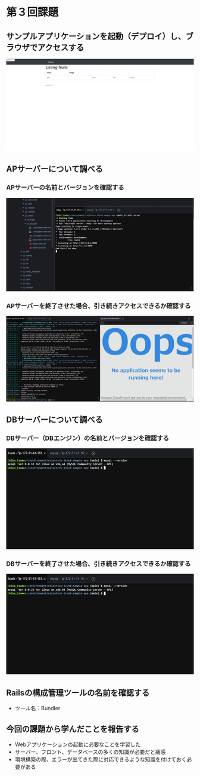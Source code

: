 # 第３回課題

## サンプルアプリケーションを起動（デプロイ）し、ブラウザでアクセスする
![sampleap](img/lecture03_ap_sample.png)

## APサーバーについて調べる
### APサーバーの名前とバージョンを確認する
![sampleap_ver](img/lecture03_ap_server_name.png)
### APサーバーを終了させた場合、引き続きアクセスできるか確認する
![sampleap_stop](img/lecture03_ap_stop.png)
## DBサーバーについて調べる
### DBサーバー（DBエンジン）の名前とバージョンを確認する
![db_ver_name](img/lecture03_db_mysql_version.png)
### DBサーバーを終了させた場合、引き続きアクセスできるか確認する
![db_stop](img/lecture03_db_mysql_version.png)
## Railsの構成管理ツールの名前を確認する
- ツール名：Bundler
## 今回の課題から学んだことを報告する
- Webアプリケーションの起動に必要なことを学習した
- サーバー、フロント、データベースの多くの知識が必要だと痛感
- 環境構築の際、エラーが出てきた際に対応できるような知識を付けておく必要がある